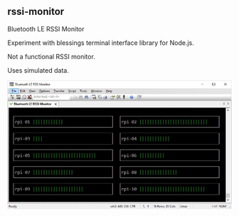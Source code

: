 ## rssi-monitor ##

Bluetooth LE RSSI Monitor

Experiment with blessings terminal interface library for Node.js.

Not a functional RSSI monitor.

Uses simulated data.

![Alt text](/rssi-monitor.jpg?raw=true "Screenshot")
